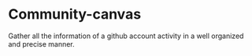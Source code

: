 # Community-canvas

Gather all the information of a github account activity in a well organized and precise manner.
